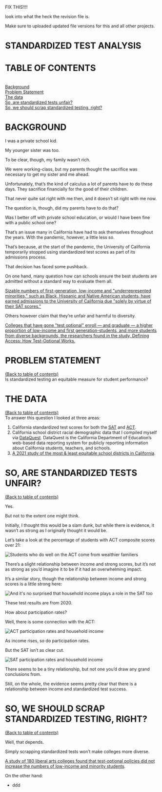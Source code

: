 FIX THIS!!!!

look into what the heck the revision file is.

Make sure to uploaded updated file versions for this and all other projects.

# STANDARDIZED TEST ANALYSIS

# TABLE OF CONTENTS
<a id='table_of_contents'></a><br>
[Background](#section_1)<br>
[Problem Statement](#section_2)<br>
[The data](#section_3)<br>
[So, are standardized tests unfair?](#section_4)<br>
[So, we should scrap standardized testing, right?](#section_5)<br>


<a id='section_1'></a>
# BACKGROUND

I was a private school kid.

My younger sister was too.

To be clear, though, my family wasn’t rich.

We were working-class, but my parents thought the sacrifice was necessary to get my sister and me ahead.

Unfortunately, that’s the kind of calculus a lot of parents have to do these days. They sacrifice financially for the good of their children.

That never quite sat right with me then, and it doesn’t sit right with me now.

The question is, though, did my parents have to do that? 

Was I better off with private school education, or would I have been fine with a public school one?

That’s an issue many in California have had to ask themselves throughout the years. With the pandemic, however, a little less so. 

That’s because, at the start of the pandemic, the University of California temporarily stopped using standardized test scores as part of its admissions process. 

That decision has faced some pushback.

On one hand, many question how can schools ensure the best students are admitted without a standard way to evaluate them all.

<a href="https://theconversation.com/simply-scrapping-the-sat-wont-make-colleges-more-diverse-140042">Sizable numbers of first-generation, low-income and "underrepresented minorities," such as Black, Hispanic and Native American students, have earned admissions to the University of California due "solely by virtue of their SAT scores."</a>

Others however claim that they’re unfair and harmful to diversity.

<a href="https://www.npr.org/sections/ed/2018/04/26/604875394/study-colleges-that-ditch-the-sat-and-act-can-enhance-diversity">Colleges that have gone "test optional" enroll — and graduate — a higher proportion of low-income and first generation-students, and more students from diverse backgrounds, the researchers found in the study, Defining Access: How Test-Optional Works.</a>

<a id='section_2'></a>
# PROBLEM STATEMENT
[(Back to table of contents)](#table_of_contents)<br>
Is standardized testing an equitable measure for student performance?

<a id='section_3'></a>
# THE DATA
[(Back to table of contents)](#table_of_contents)<br>
To answer this question I looked at three areas:
1. California standardized test scores for both the <a href="https://www.cde.ca.gov/ds/sp/ai/">SAT</a> and <a href="https://www.cde.ca.gov/ds/sp/ai/">ACT</a>.
2. California school district racial demographic data that I compiled myself via <a href="https://dq.cde.ca.gov/dataquest/">DataQuest</a>. DataQuest is the California Department of Education’s web-based data reporting system for publicly reporting information about California students, teachers, and schools.
3. <a href="https://wallethub.com/edu/e/most-least-equitable-school-districts-in-california/77056">A 2021 study of the most & least equitable school districts in California</a>.

<a id='section_4'></a>
# SO, ARE STANDARDIZED TESTS UNFAIR?
[(Back to table of contents)](#table_of_contents)<br>

Yes.

But not to the extent one might think.

Initially, I thought this would be a slam dunk, but while there is evidence, it wasn’t as strong as I originally thought it would be.

Let’s take a look at the percentage of students with ACT composite scores over 21:

![Students who do well on the ACT come from wealthier familiers](https://i.imgur.com/IH7ZhOn.jpg)

There’s a slight relationship between income and strong scores, but it’s not as strong as you’d imagine it to be if it had an overwhelming impact.

It’s a similar story, though the relationship between income and strong scores is a little strong here:

![And it's no surprised that household income plays a role in the SAT too](https://i.imgur.com/IndKqaY.jpg)

These test results are from 2020.

How about participation rates?

Well, there is some connection with the ACT: 

![ACT participation rates and household income](https://i.imgur.com/df7XHEX.jpg)

As income rises, so do participation rates.

But the SAT isn’t as clear cut.

![SAT participation rates and household income](https://imgur.com/5VCKyyH.jpg)

There seems to be a tiny relationship, but not one you’d draw any grand conclusions from.

Still, on the whole, the evidence seems pretty clear that there is a relationship between income and standardized test success.

<a id='section_5'></a>
# SO, WE SHOULD SCRAP STANDARDIZED TESTING, RIGHT?
[(Back to table of contents)](#table_of_contents)<br>

Well, that depends.

Simply scrapping standardized tests won’t make colleges more diverse.

<a href="http://www.collegetransitions.com/wp-content/uploads/2014/02/Belascoetal_TestOptional.pdf">A study of 180 liberal arts colleges found that test-optional policies did not increase the numbers of low-income and minority students</a>.

On the other hand:
- ddd
